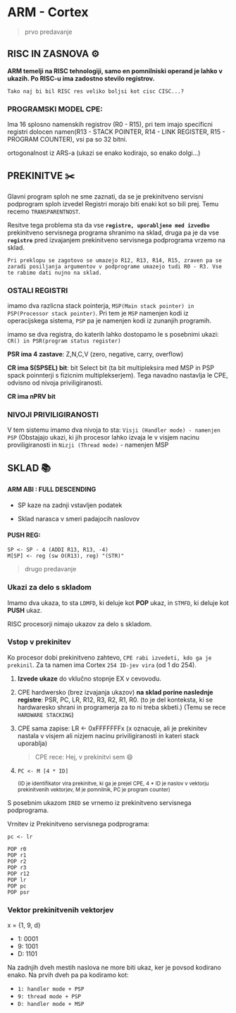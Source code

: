 <head>
    <link rel="stylesheet" type="text/css" href="../.style/md_style.css" />
</head>

# ARM - Cortex

> prvo predavanje

## RISC IN ZASNOVA ⚙️

**ARM temelji na RISC tehnologiji, samo en pomnilniski operand je lahko v ukazih. Po RISC-u ima zadostno stevilo registrov.**

`Tako naj bi bil RISC res veliko boljsi kot cisc CISC...?`

### PROGRAMSKI MODEL CPE:

Ima 16 splosno namenskih registrov (R0 - R15), pri tem imajo specificni registri dolocen namen(R13 - STACK POINTER, R14 - LINK REGISTER, R15 - PROGRAM COUNTER), vsi pa so 32 bitni.

ortogonalnost iz ARS-a (ukazi se enako kodirajo, so enako dolgi...)

## PREKINITVE ✂️

Glavni program sploh ne sme zaznati, da se je prekinitveno servisni podprogram sploh izvedel
Registri morajo biti enaki kot so bili prej. Temu recemo `TRANSPARENTNOST`.

Resitve tega problema sta da vse **`registre, uporabljene med izvedbo`** prekinitveno servisnega programa shranimo na sklad, druga pa je da vse **`registre`** pred izvajanjem prekinitveno servisnega podprograma vrzemo na sklad.

`Pri preklopu se zagotovo se umazejo R12, R13, R14, R15, zraven pa se zaradi posiljanja argumentov v podprograme umazejo tudi R0 - R3. Vse te rabimo dati nujno na sklad.`

### OSTALI REGISTRI

imamo dva razlicna stack pointerja, `MSP(Main stack pointer) in PSP(Processor stack pointer)`. Pri tem je `MSP` namenjen kodi iz operacijskega sistema, `PSP` pa je namenjen kodi iz zunanjih programih.

imamo se dva registra, do katerih lahko dostopamo le s posebnimi ukazi: `CR() in PSR(program status register)`

**PSR ima 4 zastave**: Z,N,C,V (zero, negative, carry, overflow)

**CR ima S(SPSEL) bit**: bit Select bit (ta bit multipleksira med MSP in PSP spack poinnterji s fizicnim multiplekserjem). Tega navadno nastavlja le CPE, odvisno od nivoja priviligiranosti.

**CR ima nPRV bit**

### NIVOJI PRIVILIGIRANOSTI

V tem sistemu imamo dva nivoja to sta: `Visji (Handler mode) - namenjen PSP` (Obstajajo ukazi, ki jih procesor lahko izvaja le v visjem nacinu proviligiranosti in `Nizji (Thread mode)` - namenjen MSP

## SKLAD 📚

#### **ARM ABI** : FULL DESCENDING

- SP kaze na zadnji vstavljen podatek

- Sklad narasca v smeri padajocih naslovov

#### **PUSH REG:**

```
SP <- SP - 4 (ADDI R13, R13, -4)
M[SP] <- reg (sw O(R13), reg) "(STR)"
```

> drugo predavanje

### Ukazi za delo s skladom

Imamo dva ukaza, to sta `LDMFD`, ki deluje kot **POP** ukaz, in `STMFD`, ki deluje kot **PUSH** ukaz.

RISC procesorji nimajo ukazov za delo s skladom.

### Vstop v prekinitev

Ko procesor dobi prekinitveno zahtevo, `CPE rabi izvedeti, kdo ga je prekinil`. Za ta namen ima Cortex `254 ID-jev vira` (od 1 do 254).

1. **Izvede ukaze** do vklučno stopnje EX v cevovodu.

2. CPE hardwersko (brez izvajanja ukazov) **na sklad porine naslednje registre**: PSR, PC, LR, R12, R3, R2, R1, R0. (to je del konteksta, ki se hardwaresko shrani in programerja za to ni treba skbeti.) (Temu se rece `HARDWARE STACKING`)
3. CPE sama zapise: LR <- 0xFFFFFFFx (x oznacuje, ali je prekinitev nastala v visjem ali nizjem nacinu priviligiranosti in kateri stack uporablja)
   > CPE rece: Hej, v prekinitvi sem 😄
4. ```
   PC <- M [4 * ID]
   ```
   <small>(ID je identifikator vira prekinitve, ki ga je prejel CPE, 4 \* ID je naslov v vektorju prekinitvenih vektorjev, M je pomnilnik, PC je program counter) </small>

S posebnim ukazom `IRED` se vrnemo iz prekinitveno servisnega podprograma.

Vrnitev iz Prekinitveno servisnega podprograma:

```
pc <- lr
```

```
POP r0
POP r1
POP r2
POP r3
POP r12
POP lr
POP pc
POP psr
```

### Vektor prekinitvenih vektorjev

x = {1, 9, d}

- 1: 0001
- 9: 1001
- D: 1101

Na zadnjih dveh mestih naslova ne more biti ukaz, ker je povsod kodirano enako.
Na prvih dveh pa pa kodiramo kot:

- `1: handler mode + PSP`
- `9: thread mode + PSP`
- `D: handler mode + MSP`
